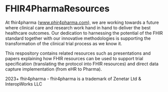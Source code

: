 # FHIR4PharmaResources
At fhir4pharma (www.phir4pharma.com), we are working towards a future where clinical care and research  work hand in hand to deliver the best healthcare outcomes. Our dedication to harnessing the potential of the FHIR standard together with our innovative methodologies is supporting the transformation of  the clinical trial process as we know it.

This respository contains related resources such as presentations and papers explaining how FHIR resources can be used to support trial specification (translating the protocol into FHIR resources) and direct data capture implementation (from eHR to Pharma).

2023+ fhir4pharma - fhir4pharma is a trademark of Zenetar Ltd & InteropWorks LLC
